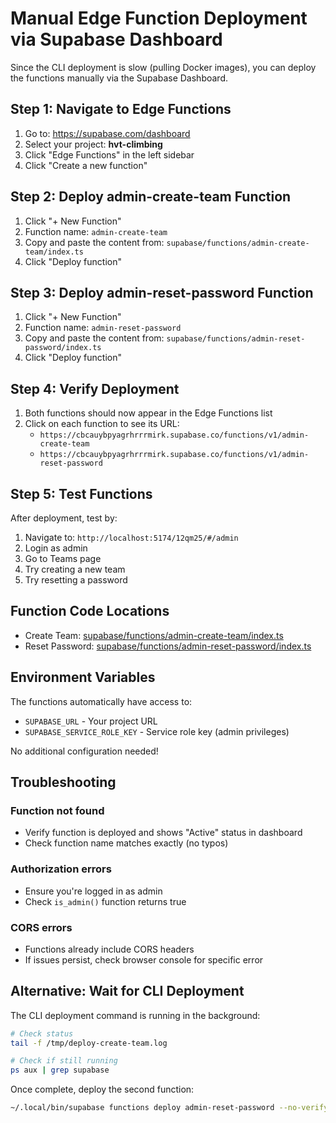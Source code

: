 # Manual Edge Function Deployment via Supabase Dashboard

Since the CLI deployment is slow (pulling Docker images), you can deploy the functions manually via the Supabase Dashboard.

## Step 1: Navigate to Edge Functions

1. Go to: https://supabase.com/dashboard
2. Select your project: **hvt-climbing**
3. Click "Edge Functions" in the left sidebar
4. Click "Create a new function"

## Step 2: Deploy admin-create-team Function

1. Click "+ New Function"
2. Function name: `admin-create-team`
3. Copy and paste the content from: `supabase/functions/admin-create-team/index.ts`
4. Click "Deploy function"

## Step 3: Deploy admin-reset-password Function

1. Click "+ New Function"
2. Function name: `admin-reset-password`
3. Copy and paste the content from: `supabase/functions/admin-reset-password/index.ts`
4. Click "Deploy function"

## Step 4: Verify Deployment

1. Both functions should now appear in the Edge Functions list
2. Click on each function to see its URL:
   - `https://cbcauybpyagrhrrrmirk.supabase.co/functions/v1/admin-create-team`
   - `https://cbcauybpyagrhrrrmirk.supabase.co/functions/v1/admin-reset-password`

## Step 5: Test Functions

After deployment, test by:
1. Navigate to: `http://localhost:5174/12qm25/#/admin`
2. Login as admin
3. Go to Teams page
4. Try creating a new team
5. Try resetting a password

## Function Code Locations

- Create Team: [supabase/functions/admin-create-team/index.ts](../supabase/functions/admin-create-team/index.ts)
- Reset Password: [supabase/functions/admin-reset-password/index.ts](../supabase/functions/admin-reset-password/index.ts)

## Environment Variables

The functions automatically have access to:
- `SUPABASE_URL` - Your project URL
- `SUPABASE_SERVICE_ROLE_KEY` - Service role key (admin privileges)

No additional configuration needed!

## Troubleshooting

### Function not found
- Verify function is deployed and shows "Active" status in dashboard
- Check function name matches exactly (no typos)

### Authorization errors
- Ensure you're logged in as admin
- Check `is_admin()` function returns true

### CORS errors
- Functions already include CORS headers
- If issues persist, check browser console for specific error

## Alternative: Wait for CLI Deployment

The CLI deployment command is running in the background:
```bash
# Check status
tail -f /tmp/deploy-create-team.log

# Check if still running
ps aux | grep supabase
```

Once complete, deploy the second function:
```bash
~/.local/bin/supabase functions deploy admin-reset-password --no-verify-jwt
```
